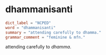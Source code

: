 # dhammanisanti

``` toml
dict_label = "NCPED"
word = "dhammanisanti"
summary = "attending carefully to dhamma."
grammar_comment = "feminine & mfn."
```

attending carefully to *dhamma*.

